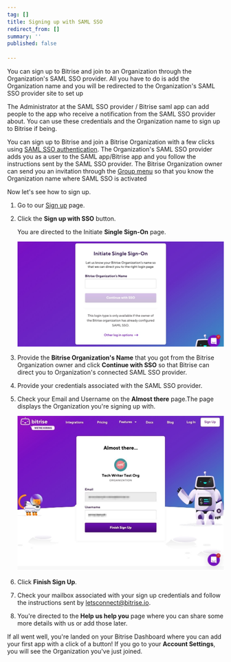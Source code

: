 ```yaml
---
tag: []
title: Signing up with SAML SSO
redirect_from: []
summary: ''
published: false

---
```

You can sign up to Bitrise and join to an Organization through the Organization's SAML SSO provider. All you have to do is add the Organization name and you will be redirected to the Organization's SAML SSO provider site to set up 

The Administrator at the SAML SSO provider / Bitrise saml app can add people to the app who receive a notification from the SAML SSO provider about. You can use these credentials and the Organization name to sign up to Bitrise if being.

You can sign up to Bitrise and join a Bitrise Organization with a few clicks using [SAML SSO authentication](/team-management/organizations/saml-sso-in-organizations/). The Organization's SAML SSO provider adds you as a user to the SAML app/Bitrise app and you follow the instructions sent by the SAML SSO provider. The Bitrise Organization owner can send you an invitation through the [Group menu](/team-management/organizations/members-organizations/#adding-members-to-organizations) so that you know the Organization name where SAML SSO is activated 

Now let's see how to sign up.

1. Go to our [Sign up](https://app.bitrise.io/users/sign_up) page.
2. Click the **Sign up with SSO** button.

   You are directed to the Initiate **Single Sign-On** page.

   ![](/img/saml-sso-sign-up.jpg)
3. Provide the **Bitrise Organization's Name** that you got from the Bitrise Organization owner and click **Continue with SSO** so that Bitrise can direct you to Organization's connected SAML SSO provider.
4. Provide your credentials associated with the SAML SSO provider.
5. Check your Email and Username on the **Almost there** page.The page displays the Organization you're signing up with.

   ![](/img/signup-saml-almost-there-1.jpg)
6. Click **Finish Sign Up**.
7. Check your mailbox associated with your sign up credentials and follow the instructions sent by letsconnect@bitrise.io.
8. You're directed to the **Help us help you** page where you can share some more details with us or add those later.

If all went well, you're landed on your Bitrise Dashboard where you can add your first app with a click of a button! If you go to your **Account Settings**, you will see the Organization you've just joined.